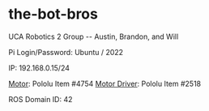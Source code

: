 # the-bot-bros
UCA Robotics 2 Group -- Austin, Brandon, and Will

Pi Login/Password: Ubuntu / 2022
  
IP: 192.168.0.15/24
  
[Motor](https://www.pololu.com/product/4754): Pololu Item #4754
[Motor Driver](https://www.pololu.com/product/2518): Pololu Item #2518

ROS Domain ID: 42
